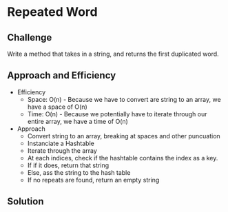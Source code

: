 # Repeated Word

## Challenge
Write a method that takes in a string, and returns the first duplicated word.

## Approach and Efficiency 
- Efficiency
	- Space: O(n) - Because we have to convert are string to an array, we have a space of O(n)
	- Time: O(n) - Because we potentially have to iterate through our entire array, we have a time of O(n)
- Approach
	- Convert string to an array, breaking at spaces and other puncuation
	- Instanciate a Hashtable
	- Iterate through the array
	- At each indices, check if the hashtable contains the index as a key.
	- If if it does, return that string
	- Else, ass the string to the hash table
	- If no repeats are found, return an empty string

## Solution